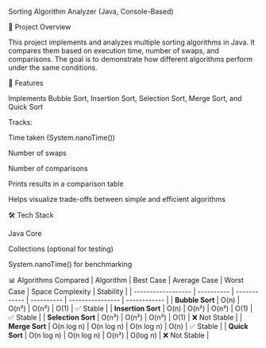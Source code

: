 Sorting Algorithm Analyzer (Java, Console-Based)

📌 Project Overview

This project implements and analyzes multiple sorting algorithms in Java.
It compares them based on execution time, number of swaps, and comparisons.
The goal is to demonstrate how different algorithms perform under the same conditions.

🚀 Features

Implements Bubble Sort, Insertion Sort, Selection Sort, Merge Sort, and Quick Sort

Tracks:

Time taken (System.nanoTime())

Number of swaps

Number of comparisons

Prints results in a comparison table

Helps visualize trade-offs between simple and efficient algorithms

🛠️ Tech Stack

Java Core

Collections (optional for testing)

System.nanoTime() for benchmarking

📊 Algorithms Compared
| Algorithm          | Best Case  | Average Case | Worst Case | Space Complexity | Stability    |
| ------------------ | ---------- | ------------ | ---------- | ---------------- | ------------ |
| **Bubble Sort**    | O(n)       | O(n²)        | O(n²)      | O(1)             | ✅ Stable     |
| **Insertion Sort** | O(n)       | O(n²)        | O(n²)      | O(1)             | ✅ Stable     |
| **Selection Sort** | O(n²)      | O(n²)        | O(n²)      | O(1)             | ❌ Not Stable |
| **Merge Sort**     | O(n log n) | O(n log n)   | O(n log n) | O(n)             | ✅ Stable     |
| **Quick Sort**     | O(n log n) | O(n log n)   | O(n²)      | O(log n)         | ❌ Not Stable |


